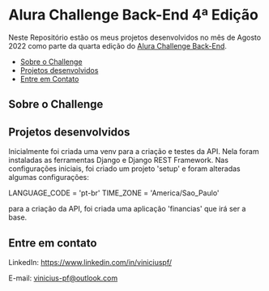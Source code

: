 # Alura Challenge Back-End 4ª Edição

Neste Repositório estão os meus projetos desenvolvidos no mês de Agosto 2022 como parte da quarta edição do [Alura Challenge Back-End](https://www.alura.com.br/challenges/back-end-4/). 

* [Sobre o Challenge](#sobre-o-challenge)
* [Projetos desenvolvidos](#projetos-desenvolvidos)
* [Entre em Contato](#entre-em-contato)

## Sobre o Challenge

## Projetos desenvolvidos

Inicialmente foi criada uma venv para a criação e testes da API. Nela foram instaladas as ferramentas Django e Django REST Framework. 
Nas configurações iniciais, foi criado um projeto 'setup' e foram alteradas algumas configurações: 

LANGUAGE_CODE = 'pt-br'
TIME_ZONE = 'America/Sao_Paulo'

para a criação da API, foi criada uma aplicação 'financias' que irá ser a base.

## Entre em contato

LinkedIn: https://www.linkedin.com/in/viniciuspf/

E-mail: vinicius-pf@outlook.com






